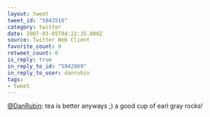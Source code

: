 ```yaml
---
layout: tweet
tweet_id: "5843516"
category: twitter
date: 2007-03-05T04:22:35.000Z
source: Twitter Web Client
favorite_count: 0
retweet_count: 0
is_reply: true
in_reply_to_id: "5842969"
in_reply_to_user: danrubin
tags:
- tweet
---
```


[@DanRubin](https://twitter.com/@DanRubin): tea is better anyways ;) a good cup of earl gray rocks!
